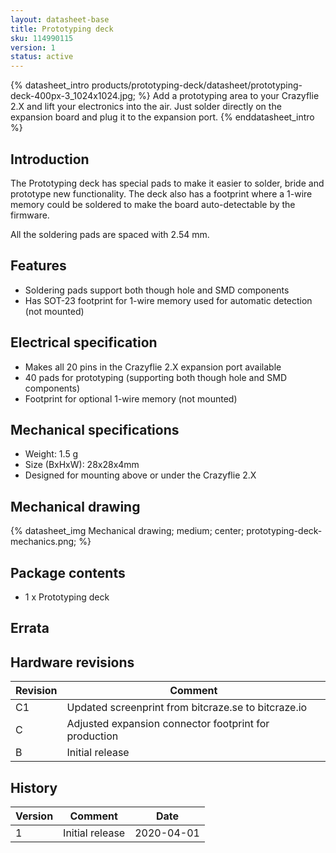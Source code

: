 ```yaml
---
layout: datasheet-base
title: Prototyping deck
sku: 114990115
version: 1
status: active
---
```


{% datasheet_intro products/prototyping-deck/datasheet/prototyping-deck-400px-3_1024x1024.jpg; %}
Add a prototyping area to your Crazyflie 2.X and lift your electronics into the air.
Just solder directly on the expansion board and plug it to the expansion port.
{% enddatasheet_intro %}

## Introduction

The Prototyping deck has special pads to make it easier to solder, bride and prototype new
functionality. The deck also has a footprint
where a 1-wire memory could be soldered to make the board auto-detectable by the firmware.

All the soldering pads are spaced with 2.54 mm.

## Features

* Soldering pads support both though hole and SMD components
* Has SOT-23 footprint for 1-wire memory used for automatic detection (not mounted)

## Electrical specification

* Makes all 20 pins in the Crazyflie 2.X expansion port available
* 40 pads for prototyping (supporting both though hole and SMD components)
* Footprint for optional 1-wire memory (not mounted)

## Mechanical specifications

* Weight: 1.5 g
* Size (BxHxW): 28x28x4mm
* Designed for mounting above or under the Crazyflie 2.X

## Mechanical drawing

{% datasheet_img Mechanical drawing; medium; center; prototyping-deck-mechanics.png; %}

## Package contents

* 1 x Prototyping deck

## Errata

## Hardware revisions

| Revision | Comment |
| ------- | ------- |
| C1 | Updated screenprint from bitcraze.se to bitcraze.io |
| C | Adjusted expansion connector footprint for production |
| B | Initial release |

## History

| Version | Comment | Date |
| ------- | ------- | ---- |
| 1 | Initial release | 2020-04-01 |
